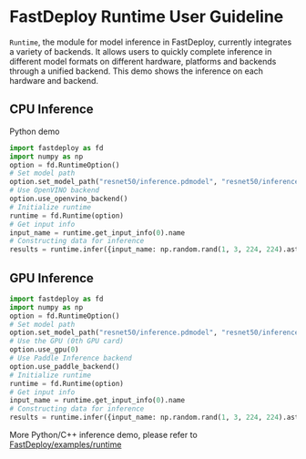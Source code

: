 # FastDeploy Runtime User Guideline

`Runtime`, the module for model inference in FastDeploy, currently integrates a variety of backends. It allows users to quickly complete inference in different model formats on different hardware, platforms and backends through a unified backend. This demo shows the inference on each hardware and backend.

## CPU Inference

Python demo

```python
import fastdeploy as fd
import numpy as np
option = fd.RuntimeOption()
# Set model path
option.set_model_path("resnet50/inference.pdmodel", "resnet50/inference.pdiparams")
# Use OpenVINO backend
option.use_openvino_backend()
# Initialize runtime
runtime = fd.Runtime(option)
# Get input info
input_name = runtime.get_input_info(0).name
# Constructing data for inference
results = runtime.infer({input_name: np.random.rand(1, 3, 224, 224).astype("float32")})
```

## GPU Inference

```python
import fastdeploy as fd
import numpy as np
option = fd.RuntimeOption()
# Set model path
option.set_model_path("resnet50/inference.pdmodel", "resnet50/inference.pdiparams")
# Use the GPU (0th GPU card)
option.use_gpu(0)
# Use Paddle Inference backend
option.use_paddle_backend()
# Initialize runtime
runtime = fd.Runtime(option)
# Get input info
input_name = runtime.get_input_info(0).name
# Constructing data for inference
results = runtime.infer({input_name: np.random.rand(1, 3, 224, 224).astype("float32")})
```

More Python/C++ inference demo, please refer to [FastDeploy/examples/runtime](../../../examples/runtime)
